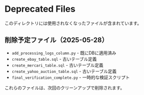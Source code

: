 # Deprecated Files

このディレクトリには使用されなくなったファイルが含まれています。

## 削除予定ファイル（2025-05-28）

- `add_processing_logs_column.py` - 既にDBに適用済み
- `create_ebay_table.sql` - 古いテーブル定義
- `create_mercari_table.sql` - 古いテーブル定義  
- `create_yahoo_auction_table.sql` - 古いテーブル定義
- `final_verification_complete.py` - 一時的な検証スクリプト

これらのファイルは、次回のクリーンアップで削除されます。